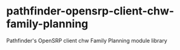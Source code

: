 

# pathfinder-opensrp-client-chw-family-planning
Pathfinder's OpenSRP client chw Family Planning module library

